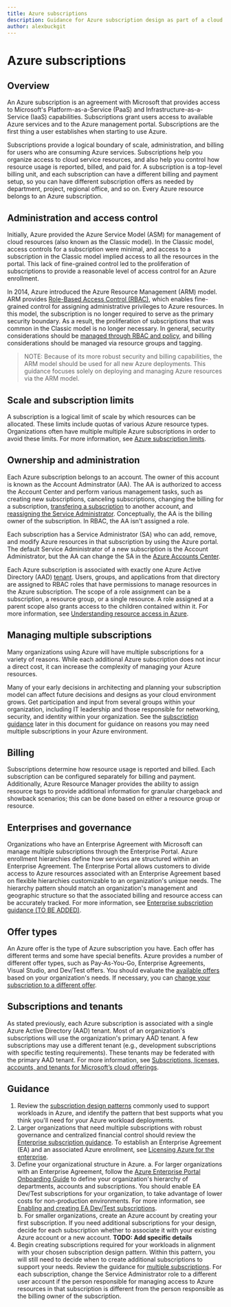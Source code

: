 ```yaml
---
title: Azure subscriptions
description: Guidance for Azure subscription design as part of a cloud adoption strategy
author: alexbuckgit
---
```


# Azure subscriptions

## Overview

An Azure subscription is an agreement with Microsoft that provides access to Microsoft's Platform-as-a-Service (PaaS) and Infrastructure-as-a-Service (IaaS) capabilities. Subscriptions grant users access to available Azure services and to the Azure management portal. Subscriptions are the first thing a user establishes when starting to use Azure. 

Subscriptions provide a logical boundary of scale, administration, and billing for users who are consuming Azure services. Subscriptions help you organize access to cloud service resources, and also help you control how resource usage is reported, billed, and paid for. A subscription is a top-level billing unit, and each subscription can have a different billing and payment setup, so you can have different subscription offers as needed by department, project, regional office, and so on. Every Azure resource belongs to an Azure subscription.

## Administration and access control

Initially, Azure provided the Azure Service Model (ASM) for management of cloud resources (also known as the Classic model). In the Classic model, access controls for a subscription were minimal, and access to a subscription in the Classic model implied access to all the resources in the portal. This lack of fine-grained control led to the proliferation of subscriptions to provide a reasonable level of access control for an Azure enrollment.

In 2014, Azure introduced the Azure Resource Management (ARM) model. ARM provides [Role-Based Access Control (RBAC)][docs-rbac], which enables fine-grained control for assigning administrative privileges to Azure resources. In this model, the subscription is no longer required to serve as the primary security boundary. As a result, the proliferation of subscriptions that was common in the Classic model is no longer necessary. In general, security considerations should be [managed through RBAC and policy][docs-manage-access], and billing considerations should be managed via resource groups and tagging.

> NOTE: Because of its more robust security and billing capabilities, the ARM model should be used for all new Azure deployments. This guidance focuses solely on deploying and managing Azure resources via the ARM model.

## Scale and subscription limits

A subscription is a logical limit of scale by which resources can be allocated. These limits include quotas of various Azure resource types. Organizations often have multiple multiple Azure subscriptions in order to avoid these limits. For more information, see [Azure subscription limits][docs-subscription-limits].

## Ownership and administration

Each Azure subscription belongs to an account. The owner of this account is known as the Account Adminstrator (AA). The AA is authorized to access the Account Center and perform various management tasks, such as creating new subscriptions, canceling subscriptions, changing the billing for a subscription, [transfering a subscription](/azure/billing/billing-subscription-transfer) to another account, and [reassigning the Service Administrator](/azure/billing/billing-add-change-azure-subscription-administrator). Conceptually, the AA is the billing owner of the subscription. In RBAC, the AA isn't assigned a role.

Each subscription has a Service Administrator (SA) who can add, remove, and modify Azure resources in that subscription by using the Azure portal. The default Service Administrator of a new subscription is the Account Administrator, but the AA can change the SA in the [Azure Accounts Center](https://account.azure.com/).

Each Azure subscription is associated with exactly one Azure Active Directory (AAD) [tenant](/azure/active-directory/develop/active-directory-howto-tenant). Users, groups, and applications from that directory are assigned to RBAC roles that have permissions to manage resources in the Azure subscription. The scope of a role assignment can be a subscription, a resource group, or a single resource. A role assigned at a parent scope also grants access to the children contained within it. For more information, see [Understanding resource access in Azure][docs-understanding-resource-access].

## Managing multiple subscriptions

Many organizations using Azure will have multiple subscriptions for a variety of reasons. While each additional Azure subscription does not incur a direct cost, it can increase the complexity of managing your Azure resources.

Many of your early decisions in architecting and planning your subscription model can affect future decisions and designs as your cloud environment grows. Get participation and input from several groups within your organization, including IT leadership and those responsible for networking, security, and identity within your organization. See the [subscription guidance](#guidance) later in this document for guidance on reasons you may need multiple subscriptions in your Azure environment. 

## Billing

Subscriptions determine how resource usage is reported and billed. Each subscription can be configured separately for billing and payment. Additionally, Azure Resource Manager provides the ability to assign resource tags to provide additional information for granular chargeback and showback scenarios; this can be done based on either a resource group or resource.

## Enterprises and governance

Organizations who have an Enterprise Agreement with Microsoft can manage multiple subscriptions through the Enterprise Portal. Azure enrollment hierarchies define how services are structured within an Enterprise Agreement. The Enterprise Portal allows customers to divide access to Azure resources associated with an Enterprise Agreement based on flexible hierarchies customizable to an organization's unique needs. The hierarchy pattern should match an organization's management and geographic structure so that the associated billing and resource access can be accurately tracked. For more information, see [Enterprise subscription guidance (TO BE ADDED)]().

## Offer types

An Azure offer is the type of Azure subscription you have. Each offer has different terms and some have special benefits. Azure provides a number of different offer types, such as Pay-As-You-Go, Enterprise Agreements, Visual Studio, and Dev/Test offers. You should evaluate the [available offers](https://azure.microsoft.com/en-us/support/legal/offer-details/) based on your organization's needs. If necessary, you can [change your subscription to a different offer][azure-change-subscription-offer].

## Subscriptions and tenants

As stated previously, each Azure subscription is associated with a single Azure Active Directory (AAD) tenant. Most of an organization's subscriptions will use the organization's primary AAD tenant. A few subscriptions may use a different tenant (e.g., development subscriptions with specific testing requirements). These tenants may be federated with the primary AAD tenant.  For more information, see [Subscriptions, licenses, accounts, and tenants for Microsoft’s cloud offerings][docs-subscriptions-licenses-accounts-tenants].

## Guidance

1. Review the [subscription design patterns](./subscription-design.md) commonly used to support workloads in Azure, and identify the pattern that best supports what you think you'll need for your Azure workload deployments.  
2. Larger organizations that need multiple subscriptions with robust governance and centralized financial control should review the [Enterprise subscription guidance](). To establish an Enterprise Agreement (EA) and an associated Azure enrollment, see [Licensing Azure for the enterprise][azure-licensing].
3. Define your organizational structure in Azure.
  a. For larger organizations with an Enterprise Agreement, follow the [Azure Enterprise Portal Onboarding Guide][onboarding-guide] to define your organization's hierarchy of departments, accounts and subscriptions. You should enable EA Dev/Test subscriptions for your organization, to take advantage of lower costs for non-production environments. For more information, see [Enabling and creating EA Dev/Test subscriptions][enable-dev-test].  
  b. For smaller organizations, create an Azure account by creating your first subscription. If you need additional subscriptions for your design, decide for each subscription whether to associate it with your existing Azure account or a new account. **TODO: Add specific details**  
4. Begin creating subscriptions required for your workloads in alignment with your chosen subscription design pattern. Within this pattern, you will still need to decide when to create additional subscriptions to support your needs. Review the guidance for [multiple subscriptions](./subscription-multiple.md). For each subscription, change the Service Administrator role to a different user account if the person responsible for managing access to Azure resources in that subscription is different from the person responsible as the billing owner of the subscription. 

<!-- links -->
[onboarding-guide]: https://eaportalonboardingvideos.blob.core.windows.net/onboardingvideos/AzureDirectEACustomerOnboardingGuide_En.pdf
[enable-dev-test]: https://channel9.msdn.com/blogs/EA.Azure.com/Enabling-and-Creating-EA-DevTest-Subscriptions-through-the-EA-Portal
[azure-change-subscription-offer]: /azure/billing/billing-how-to-switch-azure-offer
[azure-licensing]: https://azure.microsoft.com/en-us/pricing/enterprise-agreement/
[docs-manage-access]: /azure/active-directory/manage-access-to-azure-resources
[docs-rbac]: /azure/active-directory/role-based-access-control-what-is
[docs-subscription-limits]: /azure/azure-subscription-service-limits
[docs-subscriptions-licenses-accounts-tenants]: https://docs.microsoft.com/en-us/office365/enterprise/subscriptions-licenses-accounts-and-tenants-for-microsoft-cloud-offerings
[docs-understanding-resource-access]: https://docs.microsoft.com/en-us/azure/active-directory/active-directory-understanding-resource-access
